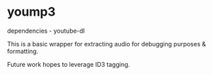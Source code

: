 # yoump3

dependencies - youtube-dl

This is a basic wrapper for extracting audio for debugging purposes & formatting.

Future work hopes to leverage ID3 tagging.


